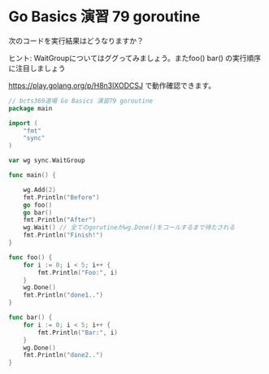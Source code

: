 # Go Basics 演習 79 goroutine

次のコードを実行結果はどうなりますか？

ヒント: WaitGroupについてはググってみましょう。またfoo() bar() の実行順序に注目しましょう 

https://play.golang.org/p/H8n3lXODCSJ で動作確認できます。

```go
// bcts369道場 Go Basics 演習79 goroutine
package main

import (
	"fmt"
	"sync"
)

var wg sync.WaitGroup

func main() {

	wg.Add(2)
	fmt.Println("Before")
	go foo()
	go bar()
	fmt.Println("After")
	wg.Wait() // 全てのgorutineがwg.Done()をコールするまで待たされる
	fmt.Println("Finish!")
}

func foo() {
	for i := 0; i < 5; i++ {
		fmt.Println("Foo:", i)
	}
	wg.Done()
	fmt.Println("done1..")
}

func bar() {
	for i := 0; i < 5; i++ {
		fmt.Println("Bar:", i)
	}
	wg.Done()
	fmt.Println("done2..")
}
```
